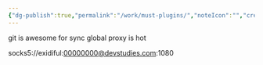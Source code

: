 ```yaml
---
{"dg-publish":true,"permalink":"/work/must-plugins/","noteIcon":"","created":"2025-03-17T08:34:11.445+03:00","updated":"2025-03-17T08:54:03.241+03:00"}
---
```


git is awesome for sync
global proxy is hot

socks5://exidiful:00000000@devstudies.com:1080